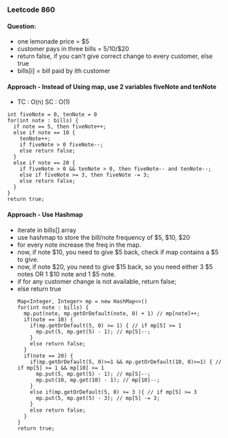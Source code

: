 ### Leetcode 860
#### Question:
- one lemonade price = $5
- customer pays in three bills = $5/$10/$20
- return false, if you can't give correct change to every customer, else true
- bills[i] = bill paid by ith customer

#### Approach - Instead of Using map, use 2 variables fiveNote and tenNote
- TC : O(n) SC : O(1)
```
int fiveNote = 0, tenNote = 0
for(int note : bills) {
  if note == 5, then fiveNote++;
  else if note == 10 {
    tenNote++;
    if fiveNote > 0 fiveNote--;
    else return false;
  }
  else if note == 20 {
    if fiveNote > 0 && tenNote > 0, then fiveNote-- and tenNote--;
    else if fiveNote >= 3, then fiveNote -= 3;
    else return false;
  }
}
return true;
```

#### Approach - Use Hashmap
- iterate in bills[] array
- use hashmap to store the bill/note frequency of $5, $10, $20
- for every note increase the freq in the map.
- now, if note $10, you need to give $5 back, check if map contains a $5 to give.
- now, if note $20, you need to give $15 back, so you need either 3 $5 notes OR 1 $10 note and 1 $5 note.
- if for any customer change is not available, return false;
- else return true
  ```
  Map<Integer, Integer> mp = new HashMap<>()
  for(int note : bills) {
    mp.put(note, mp.getOrDefault(note, 0) + 1) // mp[note]++;
    if(note == 10) {
      if(mp.getOrDefault(5, 0) >= 1) { // if mp[5] >= 1
        mp.put(5, mp.get(5) - 1); // mp[5]--;
      }
      else return false;
    }
    if(note == 20) {
      if(mp.getOrDefault(5, 0)>=1 && mp.getOrDefault(10, 0)>=1) { // if mp[5] >= 1 && mp[10] >= 1
        mp.put(5, mp.get(5) - 1); // mp[5]--;
        mp.put(10, mp.get(10) - 1); // mp[10]--;
      }
      else if(mp.getOrDefault(5, 0) >= 3 ){ // if mp[5] >= 3
        mp.put(5, mp.get(5) - 3); // mp[5] -= 3;
      }
      else return false;
    }
  }
  return true;
  ```

